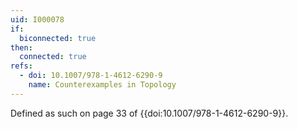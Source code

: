 ```yaml
---
uid: I000078
if:
  biconnected: true
then:
  connected: true
refs:
  - doi: 10.1007/978-1-4612-6290-9
    name: Counterexamples in Topology
---
```

Defined as such on page 33 of {{doi:10.1007/978-1-4612-6290-9}}.
